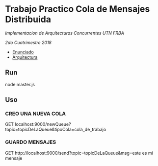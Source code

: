 # Trabajo Practico Cola de Mensajes Distribuida
*Implementacion de Arquitecturas Concurrentes UTN FRBA*

*2do Cuatrimestre 2018*


- [Enunciado](https://docs.google.com/document/d/18UB4slfDrlvhyx57nHtLp1LkfNOenajvnI_Jm06BaCE/edit)
- [Arquitectura](https://docs.google.com/document/d/1GS7BGE-P46VPbF90aM__Ry0TZEZ2GpYBElyf6C0-PsE/edit)

## Run

node master.js

## Uso

### CREO UNA NUEVA COLA

GET localhost:9000/newQueue?topic=topicDeLaQueue&tipoCola=cola_de_trabajo


### GUARDO MENSAJES

GET http://localhost:9000/send?topic=topicDeLaQueue&msg=este es mi mensaje